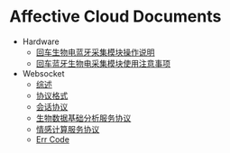 # Affective Cloud Documents

- Hardware
    * [回车生物电蓝牙采集模块操作说明](hardware/回车生物电蓝牙采集模块操作说明.md)
    * [回车蓝牙生物电采集模块使用注意事项](hardware/回车蓝牙生物电采集模块使用注意事项.md)
- Websocket
    * [综述](websocket/综述.md)
    * [协议格式](websocket/协议格式.md)
    * [会话协议](websocket/会话协议.md)
    * [生物数据基础分析服务协议](websocket/生物数据基础分析服务协议.md)
    * [情感计算服务协议](websocket/情感计算服务协议.md)
    * [Err Code](websocket/ErrCode.md)
